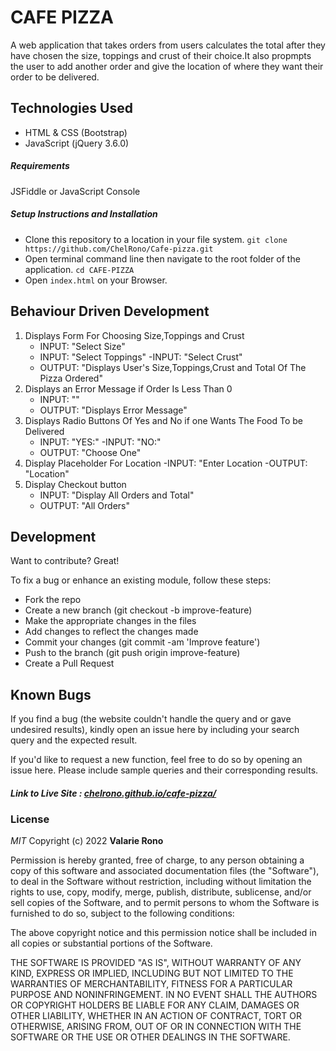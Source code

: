 # CAFE PIZZA

A web application that takes orders from users calculates the total after they have chosen the size, toppings and crust of their choice.It also propmpts the user to add another order and give the location of where they want their order to be delivered.



## Technologies Used

- HTML & CSS (Bootstrap)
- JavaScript (jQuery 3.6.0)


##### Requirements

JSFiddle or JavaScript Console

##### Setup Instructions and Installation

- Clone this repository to a location in your file system. `git clone https://github.com/ChelRono/Cafe-pizza.git`
- Open terminal command line then navigate to the root folder of the application. `cd CAFE-PIZZA`
- Open `index.html` on your Browser.


## Behaviour Driven Development

1. Displays Form For Choosing Size,Toppings and Crust
   - INPUT: "Select Size"
   - INPUT: "Select Toppings"
   -INPUT:  "Select Crust"
   - OUTPUT: "Displays User's Size,Toppings,Crust and Total Of The Pizza Ordered"
2. Displays an Error Message if Order Is Less Than 0
   - INPUT: ""
   - OUTPUT: "Displays Error Message"
3. Displays Radio Buttons Of Yes and No if one Wants The Food To be Delivered
   - INPUT: "YES:" 
   -INPUT:  "NO:"
   - OUTPUT: "Choose One" 
4. Display Placeholder For Location
   -INPUT: "Enter Location
   -OUTPUT: "Location"
5. Display Checkout button
   - INPUT: "Display All Orders and Total" 
   - OUTPUT: "All Orders"

## Development

Want to contribute? Great!

To fix a bug or enhance an existing module, follow these steps:
- Fork the repo
- Create a new branch (git checkout -b improve-feature)
- Make the appropriate changes in the files
- Add changes to reflect the changes made
- Commit your changes (git commit -am 'Improve feature')
- Push to the branch (git push origin improve-feature)
- Create a Pull Request


## Known Bugs

If you find a bug (the website couldn't handle the query and or gave undesired results), kindly open an issue here by including your search query and the expected result.

If you'd like to request a new function, feel free to do so by opening an issue here. Please include sample queries and their corresponding results.


##### Link to Live Site : [chelrono.github.io/cafe-pizza/](https://github.com/ChelRono/Cafe-pizza.git)

### License

*MIT*
Copyright (c) 2022 **Valarie Rono**

Permission is hereby granted, free of charge, to any person obtaining a copy of this software and associated documentation files (the "Software"), to deal in the Software without restriction, including without limitation the rights to use, copy, modify, merge, publish, distribute, sublicense, and/or sell copies of the Software, and to permit persons to whom the Software is furnished to do so, subject to the following conditions:

The above copyright notice and this permission notice shall be included in all copies or substantial portions of the Software.

THE SOFTWARE IS PROVIDED "AS IS", WITHOUT WARRANTY OF ANY KIND, EXPRESS OR IMPLIED, INCLUDING BUT NOT LIMITED TO THE WARRANTIES OF MERCHANTABILITY, FITNESS FOR A PARTICULAR PURPOSE AND NONINFRINGEMENT. IN NO EVENT SHALL THE AUTHORS OR COPYRIGHT HOLDERS BE LIABLE FOR ANY CLAIM, DAMAGES OR OTHER LIABILITY, WHETHER IN AN ACTION OF CONTRACT, TORT OR OTHERWISE, ARISING FROM, OUT OF OR IN CONNECTION WITH THE SOFTWARE OR THE USE OR OTHER DEALINGS IN THE SOFTWARE.